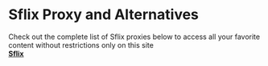 # Sflix Proxy and Alternatives
Check out the complete list of Sflix proxies below to access all your favorite content without restrictions only on this site <br>
<a href="https://sflix-alternatives.github.io/"><b>Sflix</b></a>
